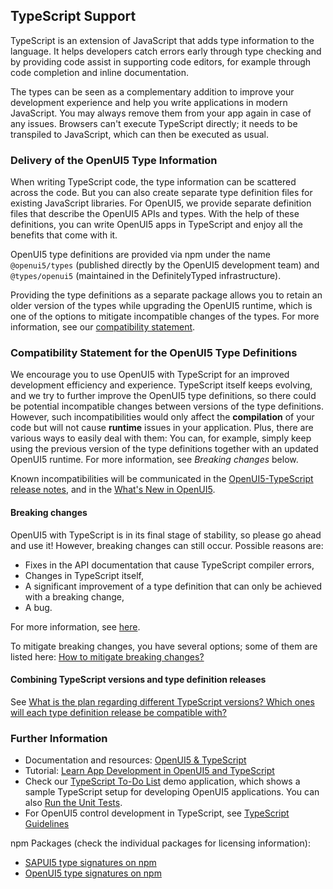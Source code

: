 <!-- loioa7ee9617bc794b6fad21e4df38e31128 -->

## TypeScript Support

TypeScript is an extension of JavaScript that adds type information to the language. It helps developers catch errors early through type checking and by providing code assist in supporting code editors, for example through code completion and inline documentation.

The types can be seen as a complementary addition to improve your development experience and help you write applications in modern JavaScript. You may always remove them from your app again in case of any issues. Browsers can't execute TypeScript directly; it needs to be transpiled to JavaScript, which can then be executed as usual.



<a name="loioa7ee9617bc794b6fad21e4df38e31128__section_wg2_31v_4xb"/>

### Delivery of the OpenUI5 Type Information

When writing TypeScript code, the type information can be scattered across the code. But you can also create separate type definition files for existing JavaScript libraries. For OpenUI5, we provide separate definition files that describe the OpenUI5 APIs and types. With the help of these definitions, you can write OpenUI5 apps in TypeScript and enjoy all the benefits that come with it.

OpenUI5 type definitions are provided via npm under the name `@openui5/types` \(published directly by the OpenUI5 development team\) and `@types/openui5` \(maintained in the DefinitelyTyped infrastructure\).

Providing the type definitions as a separate package allows you to retain an older version of the types while upgrading the OpenUI5 runtime, which is one of the options to mitigate incompatible changes of the types. For more information, see our [compatibility statement](typescript-support-a7ee961.md#loioa7ee9617bc794b6fad21e4df38e31128__section_CSTD).



<a name="loioa7ee9617bc794b6fad21e4df38e31128__section_CSTD"/>

### Compatibility Statement for the OpenUI5 Type Definitions

We encourage you to use OpenUI5 with TypeScript for an improved development efficiency and experience. TypeScript itself keeps evolving, and we try to further improve the OpenUI5 type definitions, so there could be potential incompatible changes between versions of the type definitions. However, such incompatibilities would only affect the **compilation** of your code but will not cause **runtime** issues in your application. Plus, there are various ways to easily deal with them: You can, for example, simply keep using the previous version of the type definitions together with an updated OpenUI5 runtime. For more information, see *Breaking changes* below.

Known incompatibilities will be communicated in the [OpenUI5-TypeScript release notes](https://sap.github.io/ui5-typescript/releasenotes.html), and in the [What's New in OpenUI5](../01_Whats-New/what-s-new-in-openui5-99ac68a.md).



#### Breaking changes

OpenUI5 with TypeScript is in its final stage of stability, so please go ahead and use it! However, breaking changes can still occur. Possible reasons are:

-   Fixes in the API documentation that cause TypeScript compiler errors,
-   Changes in TypeScript itself,
-   A significant improvement of a type definition that can only be achieved with a breaking change,
-   A bug.

For more information, see [here](https://sap.github.io/ui5-typescript/beta-statement.html#why-will-there-still-be-breaking-changes-even-after-the-type-definitions-have-left-beta-stage).

To mitigate breaking changes, you have several options; some of them are listed here: [How to mitigate breaking changes?](https://sap.github.io/ui5-typescript/beta-statement.html#how-to-mitigate-breaking-changes-within-as-well-as-after-beta-phase)



#### Combining TypeScript versions and type definition releases

See [What is the plan regarding different TypeScript versions? Which ones will each type definition release be compatible with?](https://sap.github.io/ui5-typescript/beta-statement.html#what-is-the-plan-regarding-different-typescript-versions-which-ones-will-each-type-definition-release-be-compatible-with)



<a name="loioa7ee9617bc794b6fad21e4df38e31128__section_pf4_34z_jyb"/>

### Further Information

-   Documentation and resources: [OpenUI5 & TypeScript](https://sap.github.io/ui5-typescript/)
-   Tutorial: [Learn App Development in OpenUI5 and TypeScript](https://github.com/SAP-samples/ui5-typescript-tutorial)
-   Check our [TypeScript To-Do List](https://ui5.sap.com/#/entity/sap.m.sample.TsTodos/sample/sap.m.sample.TsTodos.webapp) demo application, which shows a sample TypeScript setup for developing OpenUI5 applications. You can also [Run the Unit Tests](https://ui5.sap.com/test-resources/sap/m/demokit/sample/TsTodos/test/unit/unitTests.qunit.html).
-   For OpenUI5 control development in TypeScript, see [TypeScript Guidelines](../07_Developing_Controls/typescript-guidelines-192397d.md)

npm Packages \(check the individual packages for licensing information\):

-   [SAPUI5 type signatures on npm](https://www.npmjs.com/package/@sapui5/types)
-   [OpenUI5 type signatures on npm](https://www.npmjs.com/package/@openui5/types)

